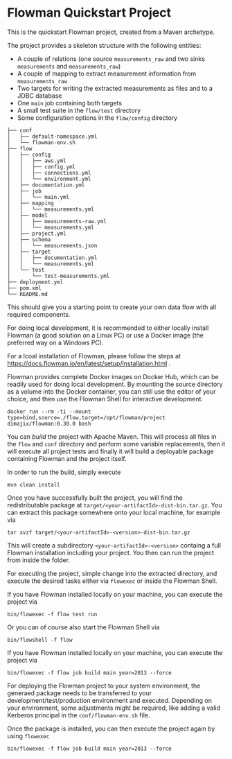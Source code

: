 # Flowman Quickstart Project

This is the quickstart Flowman project, created from a Maven archetype. 

The project provides a skeleton structure with the following entities:
* A couple of relations (one source `measurements_raw` and two sinks `measurements` and `measurements_raw`)
* A couple of mapping to extract measurement information from `measurements_raw`
* Two targets for writing the extracted measurements as files and to a JDBC database
* One `main` job containing both targets
* A small test suite in the `flow/test` directory
* Some configuration options in the `flow/config` directory
```
├── conf
│   ├── default-namespace.yml
│   └── flowman-env.sh
├── flow
│   ├── config
│   │   ├── aws.yml
│   │   ├── config.yml
│   │   ├── connections.yml
│   │   └── environment.yml
│   ├── documentation.yml
│   ├── job
│   │   └── main.yml
│   ├── mapping
│   │   └── measurements.yml
│   ├── model
│   │   ├── measurements-raw.yml
│   │   └── measurements.yml
│   ├── project.yml
│   ├── schema
│   │   └── measurements.json
│   ├── target
│   │   ├── documentation.yml
│   │   └── measurements.yml
│   └── test
│       └── test-measurements.yml
├── deployment.yml
├── pom.xml
└── README.md
```

This should give you a starting point to create your own data flow with all required components.



For doing local development, it is recommended to either locally install Flowman (a good solution on a Linux PC)
or use a Docker image (the preferred way on a Windows PC).

For a lcoal installation of Flowman, please follow the steps at https://docs.flowman.io/en/latest/setup/installation.html .

Flowman provides complete Docker images on Docker Hub, which can be readily used for doing local development. By
mounting the source directory as a volume into the Docker container, you can still use the editor of your choice,
and then use the Flowman Shell for interactive development.
```shell
docker run --rm -ti --mount type=bind,source=./flow,target=/opt/flowman/project dimajix/flowman:0.30.0 bash
```



You can *build* the project with Apache Maven. This will process all files in the `flow` and `conf` directory and
perform some variable replacements, then it will execute all project tests and finally it will build a deployable
package containing Flowman and the project itself.

In order to run the build, simply execute
```shell
mvn clean install
```



Once you have successfully built the project, you will find the redistributable package at
`target/<your-artifactId>-dist-bin.tar.gz`. You can extract this package somewhere onto your local machine,
for example via
```shell
tar xvzf target/<your-artifactId>-<version>-dist-bin.tar.gz
```
This will create a subdirectory `<your-artifactId>-<version>` containg a full Flowman installation including your
project. You then can run the project from inside the folder. 



For executing the project, simple change into the extracted directory, and execute the desired tasks either via
`flowexec` or inside the Flowman Shell.



If you have Flowman installed locally on your machine, you can execute the project via
```shell
bin/flowexec -f flow test run
```
Or you can of course also start the Flowman Shell via
```shell
bin/flowshell -f flow
```


If you have Flowman installed locally on your machine, you can execute the project via
```shell
bin/flowexec -f flow job build main year=2013 --force
```



For deploying the Flowman project to your system environment, the generaed package needs to be transferred to your
development/test/production environment and executed. Depending on your environment, some adjustments might be
required, like adding a valid Kerberos principal in the `conf/flowman-env.sh` file.

Once the package is installed, you can then execute the project again by using `flowexec`
```shell
bin/flowexec -f flow job build main year=2013 --force
```
